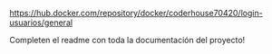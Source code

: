 https://hub.docker.com/repository/docker/coderhouse70420/login-usuarios/general

Completen el readme con toda la documentación del proyecto! 
